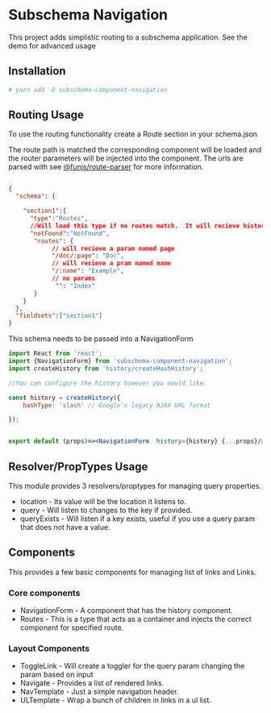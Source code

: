 Subschema Navigation
===
This project adds simplistic routing to a subschema application.
See the demo for advanced usage


## Installation
```sh
# yarn add -D subschema-component-navigation
```

## Routing Usage
To use the routing functionality create a Route section in your schema.json

The route path is matched the corresponding component will be loaded and the 
router parameters will be injected into the component.  The urls are parsed with
see [@funjs/route-parser](https://github.com/fun-js/route-parser) for more information.

```json

{
  "schema": {

    "section1":{
      "type":"Routes",
      //Will load this type if no routes match.  It will recieve histories location object in this case.
      "notFound":"NotFound",
       "routes": {
            // will recieve a param named page
            "/doc/:page": "Doc",
            // will recieve a pram named name
            "/:name": "Example",
            // no params
             "": "Index"
       }
    }
  },
  "fieldsets":["section1"]
}
```
This schema needs to be passed into a NavigationForm

```jsx 
import React from 'react';
import {NavigationForm} from 'subschema-component-navigation';
import createHistory from 'history/createHashHistory';

//You can configure the history however you would like.

const history = createHistory({
    hashType: 'slash' // Google's legacy AJAX URL format

});


export default (props)=><NavigationForm  history={history} {...props}/>


```


## Resolver/PropTypes Usage
This module provides 3 resolvers/proptypes for managing query properties.

- location - Its value will be the location it listens to.
- query - Will listen to changes to the key if provided.
- queryExists - Will listen if a key exists, useful if you use a query param that does not have a value.

## Components
This provides a few basic components for managing list of links and Links.
### Core components
- NavigationForm - A component that has the history component.  
- Routes - This is a type that acts as a container and injects the correct component for specified route.
### Layout Components
- ToggleLink - Will create a toggler for the query param changing the param based on input
- Navigate - Provides a list of rendered links.   
- NavTemplate - Just a simple navigation header.
- ULTemplate - Wrap a bunch of children in links in a ul list.
